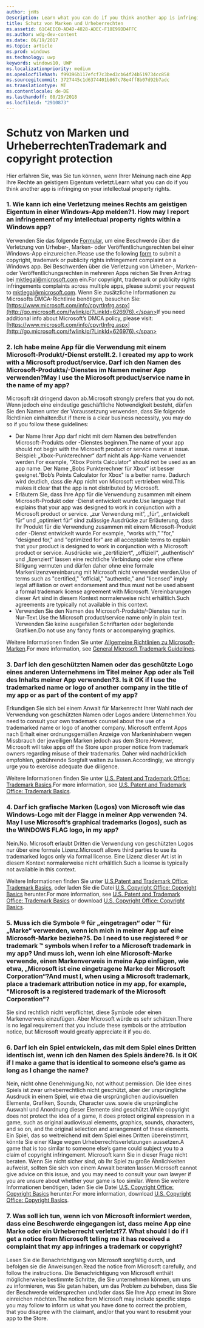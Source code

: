 ```yaml
---
author: jnHs
Description: Learn what you can do if you think another app is infringing on your intellectual property rights.
title: Schutz von Marken und Urheberrechten
ms.assetid: 61C4EEC0-AD4D-4828-ADEC-F18E99DD4FFC
ms.author: wdg-dev-content
ms.date: 06/19/2017
ms.topic: article
ms.prod: windows
ms.technology: uwp
keywords: windows10, UWP
ms.localizationpriority: medium
ms.openlocfilehash: f99396b117efcf7c3bed3cb64f24b519734cc858
ms.sourcegitcommit: 3727445c1d6374401b867c78e4ff8b07d92b7adc
ms.translationtype: MT
ms.contentlocale: de-DE
ms.lasthandoff: 08/29/2018
ms.locfileid: "2910873"
---
```

# <a name="trademark-and-copyright-protection"></a><span data-ttu-id="72b54-103">Schutz von Marken und Urheberrechten</span><span class="sxs-lookup"><span data-stu-id="72b54-103">Trademark and copyright protection</span></span>


<span data-ttu-id="72b54-104">Hier erfahren Sie, was Sie tun können, wenn Ihrer Meinung nach eine App Ihre Rechte an geistigem Eigentum verletzt.</span><span class="sxs-lookup"><span data-stu-id="72b54-104">Learn what you can do if you think another app is infringing on your intellectual property rights.</span></span>

### <a name="1-how-may-i-report-an-infringement-of-my-intellectual-property-rights-within-a-windows-app"></a><span data-ttu-id="72b54-105">1. Wie kann ich eine Verletzung meines Rechts am geistigen Eigentum in einer Windows-App melden?</span><span class="sxs-lookup"><span data-stu-id="72b54-105">1. How may I report an infringement of my intellectual property rights within a Windows app?</span></span>


<span data-ttu-id="72b54-106">Verwenden Sie das folgende [Formular](http://go.microsoft.com/fwlink/p/?LinkId=273879), um eine Beschwerde über die Verletzung von Urheber-, Marken- oder Veröffentlichungsrechten bei einer Windows-App einzureichen.</span><span class="sxs-lookup"><span data-stu-id="72b54-106">Please use the following [form](http://go.microsoft.com/fwlink/p/?LinkId=273879) to submit a copyright, trademark or publicity rights infringement complaint on a Windows app.</span></span> <span data-ttu-id="72b54-107">Bei Beschwerden über die Verletzung von Urheber-, Marken- oder Veröffentlichungsrechten in mehreren Apps reichen Sie Ihren Antrag bei mktlegal@microsoft.com ein.</span><span class="sxs-lookup"><span data-stu-id="72b54-107">For copyright, trademark or publicity rights infringements complaints across multiple apps, please submit your request to mktlegal@microsoft.com.</span></span> <span data-ttu-id="72b54-108">Wenn Sie zusätzliche Informationen zu Microsofts DMCA-Richtlinie benötigen, besuchen Sie: [https://www.microsoft.com/info/cpyrtInfrg.aspx](http://go.microsoft.com/fwlink/p/?LinkId=626976).</span><span class="sxs-lookup"><span data-stu-id="72b54-108">If you need additional info about Microsoft’s DMCA policy, please visit: [https://www.microsoft.com/info/cpyrtInfrg.aspx](http://go.microsoft.com/fwlink/p/?LinkId=626976).</span></span>

### <a name="2-i-created-my-app-to-work-with-a-microsoft-productservice-may-i-use-the-microsoft-productservice-name-in-the-name-of-my-app"></a><span data-ttu-id="72b54-109">2. Ich habe meine App für die Verwendung mit einem Microsoft-Produkt/-Dienst erstellt.</span><span class="sxs-lookup"><span data-stu-id="72b54-109">2. I created my app to work with a Microsoft product/service.</span></span> <span data-ttu-id="72b54-110">Darf ich den Namen des Microsoft-Produkts/-Dienstes im Namen meiner App verwenden?</span><span class="sxs-lookup"><span data-stu-id="72b54-110">May I use the Microsoft product/service name in the name of my app?</span></span>


<span data-ttu-id="72b54-111">Microsoft rät dringend davon ab.</span><span class="sxs-lookup"><span data-stu-id="72b54-111">Microsoft strongly prefers that you do not.</span></span> <span data-ttu-id="72b54-112">Wenn jedoch eine eindeutige geschäftliche Notwendigkeit besteht, dürfen Sie den Namen unter der Voraussetzung verwenden, dass Sie folgende Richtlinien einhalten:</span><span class="sxs-lookup"><span data-stu-id="72b54-112">But if there is a clear business necessity, you may do so if you follow these guidelines:</span></span>

-   <span data-ttu-id="72b54-113">Der Name Ihrer App darf nicht mit dem Namen des betreffenden Microsoft-Produkts oder -Dienstes beginnen.</span><span class="sxs-lookup"><span data-stu-id="72b54-113">The name of your app should not begin with the Microsoft product or service name at issue.</span></span> <span data-ttu-id="72b54-114">Beispiel: „Xbox-Punkterechner“ darf nicht als App-Name verwendet werden.</span><span class="sxs-lookup"><span data-stu-id="72b54-114">For example, "Xbox Points Calculator" should not be used as an app name.</span></span> <span data-ttu-id="72b54-115">Der Name „Bobs Punkterechner für Xbox“ ist besser geeignet.</span><span class="sxs-lookup"><span data-stu-id="72b54-115">"Bob’s Points Calculator for Xbox" is a better name.</span></span> <span data-ttu-id="72b54-116">Dadurch wird deutlich, dass die App nicht von Microsoft vertrieben wird.</span><span class="sxs-lookup"><span data-stu-id="72b54-116">This makes it clear that the app is not distributed by Microsoft.</span></span>
-   <span data-ttu-id="72b54-117">Erläutern Sie, dass Ihre App für die Verwendung zusammen mit einem Microsoft-Produkt oder -Dienst entwickelt wurde.</span><span class="sxs-lookup"><span data-stu-id="72b54-117">Use language that explains that your app was designed to work in conjunction with a Microsoft product or service.</span></span> <span data-ttu-id="72b54-118">„zur Verwendung mit“, „für“, „entwickelt für“ und „optimiert für“ sind zulässige Ausdrücke zur Erläuterung, dass Ihr Produkt für die Verwendung zusammen mit einem Microsoft-Produkt oder -Dienst entwickelt wurde.</span><span class="sxs-lookup"><span data-stu-id="72b54-118">For example, "works with," "for," "designed for," and "optimized for" are all acceptable terms to explain that your product is designed to work in conjunction with a Microsoft product or service.</span></span> <span data-ttu-id="72b54-119">Ausdrücke wie „zertifiziert“, „offiziell“, „authentisch“ und „lizenziert“ lassen eine rechtliche Verbindung oder eine offene Billigung vermuten und dürfen daher ohne eine formale Markenlizenzvereinbarung mit Microsoft nicht verwendet werden.</span><span class="sxs-lookup"><span data-stu-id="72b54-119">Use of terms such as "certified," "official," "authentic," and "licensed" imply legal affiliation or overt endorsement and thus must not be used absent a formal trademark license agreement with Microsoft.</span></span> <span data-ttu-id="72b54-120">Vereinbarungen dieser Art sind in diesem Kontext normalerweise nicht erhältlich.</span><span class="sxs-lookup"><span data-stu-id="72b54-120">Such agreements are typically not available in this context.</span></span>
-   <span data-ttu-id="72b54-121">Verwenden Sie den Namen des Microsoft-Produkts/-Dienstes nur in Nur-Text.</span><span class="sxs-lookup"><span data-stu-id="72b54-121">Use the Microsoft product/service name only in plain text.</span></span> <span data-ttu-id="72b54-122">Verwenden Sie keine ausgefallen Schriftarten oder begleitende Grafiken.</span><span class="sxs-lookup"><span data-stu-id="72b54-122">Do not use any fancy fonts or accompanying graphics.</span></span>

<span data-ttu-id="72b54-123">Weitere Informationen finden Sie unter [Allgemeine Richtlinien zu Microsoft-Marken](http://go.microsoft.com/fwlink/p/?LinkId=225434).</span><span class="sxs-lookup"><span data-stu-id="72b54-123">For more information, see [General Microsoft Trademark Guidelines](http://go.microsoft.com/fwlink/p/?LinkId=225434).</span></span>

### <a name="3-is-it-ok-if-i-use-the-trademarked-name-or-logo-of-another-company-in-the-title-of-my-app-or-as-part-of-the-content-of-my-app"></a><span data-ttu-id="72b54-124">3. Darf ich den geschützten Namen oder das geschützte Logo eines anderen Unternehmens im Titel meiner App oder als Teil des Inhalts meiner App verwenden?</span><span class="sxs-lookup"><span data-stu-id="72b54-124">3. Is it OK if I use the trademarked name or logo of another company in the title of my app or as part of the content of my app?</span></span>


<span data-ttu-id="72b54-125">Erkundigen Sie sich bei einem Anwalt für Markenrecht Ihrer Wahl nach der Verwendung von geschützten Namen oder Logos andere Unternehmen.</span><span class="sxs-lookup"><span data-stu-id="72b54-125">You need to consult your own trademark counsel about the use of a trademarked name or logo of another company.</span></span> <span data-ttu-id="72b54-126">Microsoft entfernt Apps nach Erhalt einer ordnungsgemäßen Anzeige von Markeninhabern wegen Missbrauch der jeweiligen Marken jedoch aus dem Store.</span><span class="sxs-lookup"><span data-stu-id="72b54-126">However, Microsoft will take apps off the Store upon proper notice from trademark owners regarding misuse of their trademarks.</span></span> <span data-ttu-id="72b54-127">Daher wird nachdrücklich empfohlen, gebührende Sorgfalt walten zu lassen.</span><span class="sxs-lookup"><span data-stu-id="72b54-127">Accordingly, we strongly urge you to exercise adequate due diligence.</span></span>

<span data-ttu-id="72b54-128">Weitere Informationen finden Sie unter [U.S. Patent and Trademark Office: Trademark Basics](http://go.microsoft.com/fwlink/p/?LinkId=225271).</span><span class="sxs-lookup"><span data-stu-id="72b54-128">For more information, see [U.S. Patent and Trademark Office: Trademark Basics](http://go.microsoft.com/fwlink/p/?LinkId=225271).</span></span>

### <a name="4-may-i-use-microsofts-graphical-trademarks-logos-such-as-the-windows-flag-logo-in-my-app"></a><span data-ttu-id="72b54-129">4. Darf ich grafische Marken (Logos) von Microsoft wie das Windows-Logo mit der Flagge in meiner App verwenden ?</span><span class="sxs-lookup"><span data-stu-id="72b54-129">4. May I use Microsoft’s graphical trademarks (logos), such as the WINDOWS FLAG logo, in my app?</span></span>


<span data-ttu-id="72b54-130">Nein.</span><span class="sxs-lookup"><span data-stu-id="72b54-130">No.</span></span> <span data-ttu-id="72b54-131">Microsoft erlaubt Dritten die Verwendung von geschützten Logos nur über eine formale Lizenz.</span><span class="sxs-lookup"><span data-stu-id="72b54-131">Microsoft allows third parties to use its trademarked logos only via formal license.</span></span> <span data-ttu-id="72b54-132">Eine Lizenz dieser Art ist in diesem Kontext normalerweise nicht erhältlich.</span><span class="sxs-lookup"><span data-stu-id="72b54-132">Such a license is typically not available in this context.</span></span>

<span data-ttu-id="72b54-133">Weitere Informationen finden Sie unter [U.S.Patent and Trademark Office: Trademark Basics](http://go.microsoft.com/fwlink/p/?LinkId=225271), oder laden Sie die Datei [U.S. Copyright Office: Copyright Basics](http://go.microsoft.com/fwlink/p/?LinkID=225273) herunter.</span><span class="sxs-lookup"><span data-stu-id="72b54-133">For more information, see [U.S. Patent and Trademark Office: Trademark Basics](http://go.microsoft.com/fwlink/p/?LinkId=225271) or download [U.S. Copyright Office: Copyright Basics](http://go.microsoft.com/fwlink/p/?LinkID=225273).</span></span>

### <a name="5-do-i-need-to-use-registered--or-trademark--symbols-when-i-refer-to-a-microsoft-trademark-in-my-app-and-must-i-when-using-a-microsoft-trademark-place-a-trademark-attribution-notice-in-my-app-for-example-microsoft-is-a-registered-trademark-of-the-microsoft-corporation"></a><span data-ttu-id="72b54-134">5. Muss ich die Symbole ® für „eingetragen“ oder ™ für „Marke“ verwenden, wenn ich mich in meiner App auf eine Microsoft-Marke beziehe?</span><span class="sxs-lookup"><span data-stu-id="72b54-134">5. Do I need to use registered ® or trademark ™ symbols when I refer to a Microsoft trademark in my app?</span></span> <span data-ttu-id="72b54-135">Und muss ich, wenn ich eine Microsoft-Marke verwende, einen Markenverweis in meine App einfügen, wie etwa, „Microsoft ist eine eingetragene Marke der Microsoft Corporation“?</span><span class="sxs-lookup"><span data-stu-id="72b54-135">And must I, when using a Microsoft trademark, place a trademark attribution notice in my app, for example, "Microsoft is a registered trademark of the Microsoft Corporation"?</span></span>


<span data-ttu-id="72b54-136">Sie sind rechtlich nicht verpflichtet, diese Symbole oder einen Markenverweis einzufügen. Aber Microsoft würde es sehr schätzen.</span><span class="sxs-lookup"><span data-stu-id="72b54-136">There is no legal requirement that you include these symbols or the attribution notice, but Microsoft would greatly appreciate it if you do.</span></span>

### <a name="6-is-it-ok-if-i-make-a-game-that-is-identical-to-someone-elses-game-as-long-as-i-change-the-name"></a><span data-ttu-id="72b54-137">6. Darf ich ein Spiel entwickeln, das mit dem Spiel eines Dritten identisch ist, wenn ich den Namen des Spiels ändere?</span><span class="sxs-lookup"><span data-stu-id="72b54-137">6. Is it OK if I make a game that is identical to someone else’s game as long as I change the name?</span></span>


<span data-ttu-id="72b54-138">Nein, nicht ohne Genehmigung.</span><span class="sxs-lookup"><span data-stu-id="72b54-138">No, not without permission.</span></span> <span data-ttu-id="72b54-139">Die Idee eines Spiels ist zwar urheberrechtlich nicht geschützt, aber der ursprüngliche Ausdruck in einem Spiel, wie etwa die ursprünglichen audiovisuellen Elemente, Grafiken, Sounds, Character usw. sowie die ursprüngliche Auswahl und Anordnung dieser Elemente sind geschützt.</span><span class="sxs-lookup"><span data-stu-id="72b54-139">While copyright does not protect the idea of a game, it does protect original expression in a game, such as original audiovisual elements, graphics, sounds, characters, and so on, and the original selection and arrangement of these elements.</span></span> <span data-ttu-id="72b54-140">Ein Spiel, das so weitreichend mit dem Spiel eines Dritten übereinstimmt, könnte Sie einer Klage wegen Urheberrechtsverletzungen aussetzen.</span><span class="sxs-lookup"><span data-stu-id="72b54-140">A game that is too similar to someone else’s game could subject you to a claim of copyright infringement.</span></span> <span data-ttu-id="72b54-141">Microsoft kann Sie in dieser Frage nicht beraten. Wenn Sie nicht sicher sind, ob Ihr Spiel zu große Ähnlichkeiten aufweist, sollten Sie sich von einem Anwalt beraten lassen.</span><span class="sxs-lookup"><span data-stu-id="72b54-141">Microsoft cannot give advice on this issue, and you may need to consult your own lawyer if you are unsure about whether your game is too similar.</span></span> <span data-ttu-id="72b54-142">Wenn Sie weitere Informationen benötigen, laden Sie die Datei [U.S. Copyright Office: Copyright Basics](http://go.microsoft.com/fwlink/p/?LinkID=225273) herunter.</span><span class="sxs-lookup"><span data-stu-id="72b54-142">For more information, download [U.S. Copyright Office: Copyright Basics](http://go.microsoft.com/fwlink/p/?LinkID=225273).</span></span>

### <a name="7-what-should-i-do-if-i-get-a-notice-from-microsoft-telling-me-it-has-received-a-complaint-that-my-app-infringes-a-trademark-or-copyright"></a><span data-ttu-id="72b54-143">7. Was soll ich tun, wenn ich von Microsoft informiert werden, dass eine Beschwerde eingegangen ist, dass meine App eine Marke oder ein Urheberrecht verletzt?</span><span class="sxs-lookup"><span data-stu-id="72b54-143">7. What should I do if I get a notice from Microsoft telling me it has received a complaint that my app infringes a trademark or copyright?</span></span>


<span data-ttu-id="72b54-144">Lesen Sie die Benachrichtigung von Microsoft sorgfältig durch, und befolgen sie die Anweisungen.</span><span class="sxs-lookup"><span data-stu-id="72b54-144">Read the notice from Microsoft carefully, and follow the instructions.</span></span> <span data-ttu-id="72b54-145">Die Benachrichtigung von Microsoft enthält möglicherweise bestimmte Schritte, die Sie unternehmen können, um uns zu informieren, was Sie getan haben, um das Problem zu beheben, dass Sie der Beschwerde widersprechen und/oder dass Sie Ihre App erneut im Store einreichen möchten.</span><span class="sxs-lookup"><span data-stu-id="72b54-145">The notice from Microsoft may include specific steps you may follow to inform us what you have done to correct the problem, that you disagree with the claimant, and/or that you want to resubmit your app to the Store.</span></span>

 

 




